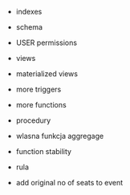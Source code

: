 * indexes
* schema
* USER permissions

* views
* materialized views
* more triggers
* more functions
* procedury
* wlasna funkcja aggregage
* function stability
* rula

* add original no of seats to event